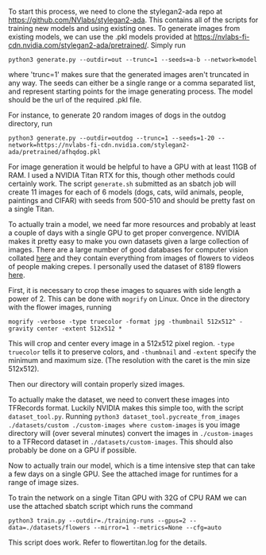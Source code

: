 To start this process, we need to clone the stylegan2-ada repo at https://github.com/NVlabs/stylegan2-ada. This contains all of the scripts for training new models and using existing ones.
To generate images from existing models, we can use the .pkl models provided at https://nvlabs-fi-cdn.nvidia.com/stylegan2-ada/pretrained/. Simply run

`python3 generate.py --outdir=out --trunc=1 --seeds=a-b --network=model`

where 'trunc=1' makes sure that the generated images aren't truncated in any way. The seeds can either be a single range or a comma separated list, and represent starting points for the image generating process. The model should be the url of the required .pkl file.

For instance, to generate 20 random images of dogs in the outdog directory, run

`python3 generate.py --outdir=outdog --trunc=1 --seeds=1-20 --network=https://nvlabs-fi-cdn.nvidia.com/stylegan2-ada/pretrained/afhqdog.pkl`

For image generation it would be helpful to have a GPU with at least 11GB of RAM. I used a NVIDIA Titan RTX for this, though other methods could certainly work. The script `generate.sh` submitted as an sbatch job will create 11 images for each of 6 models (dogs, cats, wild animals, people, paintings and CIFAR) with seeds from 500-510 and should be pretty fast on a single Titan.

To actually train a model, we need far more resources and probably at least a couple of days with a single GPU to get proper convergence. NVIDIA makes it pretty easy to make you own datasets given a large collection of images. There are a large number of good databases for computer vision collated [here](http://homepages.inf.ed.ac.uk/rbf/CVonline/Imagedbase.htm#biomed) and they contain everything from images of flowers to videos of people making crepes. I personally used the dataset of 8189 flowers [here](http://www.robots.ox.ac.uk/~vgg/data/flowers/102/index.html).

First, it is necessary to crop these images to squares with side length a power of 2. This can be done with `mogrify` on Linux. Once in the directory with the flower images, running 

`mogrify -verbose -type truecolor -format jpg -thumbnail 512x512^ -gravity center -extent 512x512 *` 

This will crop and center every image in a 512x512 pixel region. `-type truecolor` tells it to preserve colors, and `-thumbnail` and `-extent` specify the minimum and maximum size. (The resolution with the caret is the min size 512x512).

Then our directory will contain properly sized images.

To actually make the dataset, we need to convert these images into TFRecords format. Luckily NVIDIA makes this simple too, with the script `dataset_tool.py`. Running `python3 dataset_tool.pycreate_from_images ./datasets/custom ./custom-images where custom-images` is you image directory will (over several minutes) convert the images in `./custom-images` to a TFRecord dataset in `./datasets/custom-images`. This should also probably be done on a GPU if possible.

Now to actually train our model, which is a time intensive step that can take a few days on a single GPU. See the attached image for runtimes for a range of image sizes.

To train the network on a single Titan GPU with 32G of CPU RAM we can use the attached sbatch script which runs the command 

`python3 train.py --outdir=./training-runs --gpus=2 --data=./datasets/flowers --mirror=1 --metrics=None --cfg=auto`

This script does work. Refer to flowertitan.log for the details.
